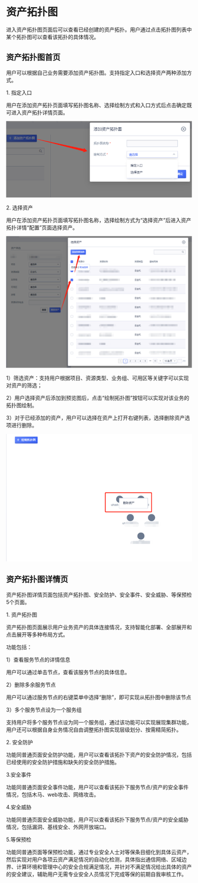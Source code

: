 

# 资产拓扑图

进入资产拓扑图页面后可以查看已经创建的资产拓扑。用户通过点击拓扑图列表中某个拓扑图可以查看该拓扑的具体情况。

## 资产拓扑图首页

用户可以根据自己业务需要添加资产拓扑图。支持指定入口和选择资产两种添加方式。

1\. 指定入口

用户在添加资产拓扑页面填写拓扑图名称、选择绘制方式和入口方式后点击确定既可进入资产拓扑详情页面。

![](/images/operation/拓扑图-添加拓扑图.png)

2\. 选择资产

用户在添加资产拓扑页面填写拓扑图名称，选择绘制方式为“选择资产”后进入资产拓扑详情“配置”页面选择资产。

![](/images/operation/拓扑图-添加资产.png)

1）筛选资产：支持用户根据项目、资源类型、业务组、可用区等关键字可以实现对资产的筛选；

2）用户选择资产后添加到预览图后，点击“绘制拓扑图”按钮可以实现对该业务的拓扑图绘制。

3）对于已经添加的资产，用户可以选择在资产上打开右键列表，选择删除资产选项进行删除。

![](/images/operation/拓扑图-删除资产.png)

## 资产拓扑图详情页

资产拓扑图详情页面包括资产拓扑图、安全防护、安全事件、安全威胁、等保预检5个页面。

1\. 资产拓扑图

资产拓扑图页面展示用户业务资产的具体连接情况，支持智能化部署、全部展开和点击展开等多种布局方式。

功能包括：

1）查看服务节点的详情信息

用户可以通过单击节点，查看该服务节点的具体信息。

2）删除多余服务节点

用户可以通过服务节点的右键菜单中选择“删除”，即可实现从拓扑图中删除该节点

3）多个服务节点设为一个服务组

支持用户将多个服务节点设为同一个服务组，通过该功能可以实现展现集群功能，用户还可以根据自身业务情况自由调整拓扑图实现层级划分、按需精简拓扑。

2\. 安全防护

功能同普通页面安全防护功能，用户可以查看该拓扑下资产的安全防护情况，包括已经使用的安全防护措施和缺失的安全防护措施。

3\.安全事件

功能同普通页面安全事件功能，用户可以查看该拓扑下服务节点/资产的安全事件情况，包括木马、web攻击、网络攻击。

4\.安全威胁

功能同普通页面安全威胁功能，用户可以查看该拓扑下服务节点/资产的安全威胁情况，包括漏洞、基线安全、外网开放端口。

5\.等保预检

功能同普通页面等保预检功能，通过专业安全人士对等保条目细化到具体云资产，然后实现对用户各项云资产满足情况的自动化检测，具体指出通信网络、区域边界、计算环境和管理中心的安全合规满足情况，并针对不满足情况给出具体的资产的安全建议，辅助用户无需专业安全人员情况下完成等保的前期自我审核工作。






